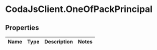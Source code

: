 # CodaJsClient.OneOfPackPrincipal

## Properties
Name | Type | Description | Notes
------------ | ------------- | ------------- | -------------
